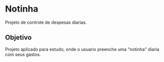 # Notinha

Projeto de controle de despesas diarias.

## Objetivo

Projeto aplicado para estudo, onde o usuario preenche uma "notinha" diaria com seus gastos.
